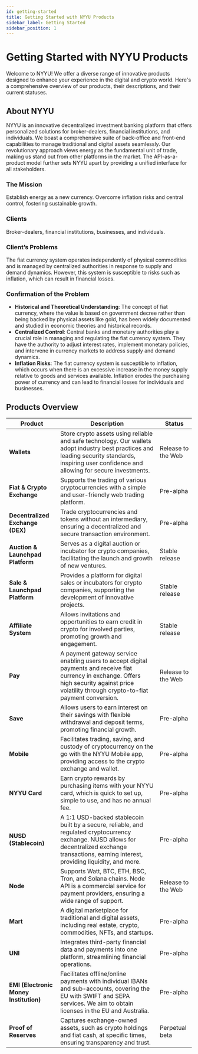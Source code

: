 ```yaml
---
id: getting-started
title: Getting Started with NYYU Products
sidebar_label: Getting Started
sidebar_position: 1
---
```


# Getting Started with NYYU Products

Welcome to NYYU! We offer a diverse range of innovative products designed to enhance your experience in the digital and crypto world. Here's a comprehensive overview of our products, their descriptions, and their current statuses.

## About NYYU

NYYU is an innovative decentralized investment banking platform that offers personalized solutions for broker-dealers, financial institutions, and individuals. We boast a comprehensive suite of back-office and front-end capabilities to manage traditional and digital assets seamlessly. Our revolutionary approach views energy as the fundamental unit of trade, making us stand out from other platforms in the market. The API-as-a-product model further sets NYYU apart by providing a unified interface for all stakeholders.

### The Mission
Establish energy as a new currency. Overcome inflation risks and central control, fostering sustainable growth.

### Clients
Broker-dealers, financial institutions, businesses, and individuals.

### Client’s Problems
The fiat currency system operates independently of physical commodities and is managed by centralized authorities in response to supply and demand dynamics. However, this system is susceptible to risks such as inflation, which can result in financial losses.

### Confirmation of the Problem
- **Historical and Theoretical Understanding**: The concept of fiat currency, where the value is based on government decree rather than being backed by physical assets like gold, has been widely documented and studied in economic theories and historical records.
- **Centralized Control**: Central banks and monetary authorities play a crucial role in managing and regulating the fiat currency system. They have the authority to adjust interest rates, implement monetary policies, and intervene in currency markets to address supply and demand dynamics.
- **Inflation Risks**: The fiat currency system is susceptible to inflation, which occurs when there is an excessive increase in the money supply relative to goods and services available. Inflation erodes the purchasing power of currency and can lead to financial losses for individuals and businesses.

## Products Overview

| Product                                | Description                                                                                                                                                                                                                                     | Status            |
|----------------------------------------|-------------------------------------------------------------------------------------------------------------------------------------------------------------------------------------------------------------------------------------------------|-------------------|
| **Wallets**                            | Store crypto assets using reliable and safe technology. Our wallets adopt industry best practices and leading security standards, inspiring user confidence and allowing for secure investments.                                                | Release to the Web|
| **Fiat & Crypto Exchange**             | Supports the trading of various cryptocurrencies with a simple and user-friendly web trading platform.                                                                                                                                           | Pre-alpha         |
| **Decentralized Exchange (DEX)**       | Trade cryptocurrencies and tokens without an intermediary, ensuring a decentralized and secure transaction environment.                                                                                                                          | Pre-alpha         |
| **Auction & Launchpad Platform**       | Serves as a digital auction or incubator for crypto companies, facilitating the launch and growth of new ventures.                                                                                                                               | Stable release    |
| **Sale & Launchpad Platform**          | Provides a platform for digital sales or incubators for crypto companies, supporting the development of innovative projects.                                                                                                                     | Stable release    |
| **Affiliate System**                   | Allows invitations and opportunities to earn credit in crypto for involved parties, promoting growth and engagement.                                                                                                                             | Stable release    |
| **Pay**                                | A payment gateway service enabling users to accept digital payments and receive fiat currency in exchange. Offers high security against price volatility through crypto-to-fiat payment conversion.                                               | Release to the Web|
| **Save**                               | Allows users to earn interest on their savings with flexible withdrawal and deposit terms, promoting financial growth.                                                                                                                           | Pre-alpha         |
| **Mobile**                             | Facilitates trading, saving, and custody of cryptocurrency on the go with the NYYU Mobile app, providing access to the crypto exchange and wallet.                                                                                               | Pre-alpha         |
| **NYYU Card**                          | Earn crypto rewards by purchasing items with your NYYU card, which is quick to set up, simple to use, and has no annual fee.                                                                                                                     | Pre-alpha         |
| **NUSD (Stablecoin)**                  | A 1:1 USD-backed stablecoin built by a secure, reliable, and regulated cryptocurrency exchange. NUSD allows for decentralized exchange transactions, earning interest, providing liquidity, and more.                                           | Pre-alpha         |
| **Node**                               | Supports Watt, BTC, ETH, BSC, Tron, and Solana chains. Node API is a commercial service for payment providers, ensuring a wide range of support.                                                                                                | Release to the Web|
| **Mart**                               | A digital marketplace for traditional and digital assets, including real estate, crypto, commodities, NFTs, and startups.                                                                                                                       | Pre-alpha         |
| **UNI**                                | Integrates third-party financial data and payments into one platform, streamlining financial operations.                                                                                                                                         | Pre-alpha         |
| **EMI (Electronic Money Institution)** | Facilitates offline/online payments with individual IBANs and sub-accounts, covering the EU with SWIFT and SEPA services. We aim to obtain licenses in the EU and Australia.                                                                     | Pre-alpha         |
| **Proof of Reserves**                  | Captures exchange-owned assets, such as crypto holdings and fiat cash, at specific times, ensuring transparency and trust.                                                                                                                      | Perpetual beta    |